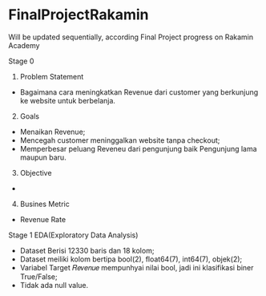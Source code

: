 # FinalProjectRakamin
Will be updated sequentially, according Final Project progress on Rakamin Academy

Stage 0
1. Problem Statement
  - Bagaimana cara meningkatkan Revenue dari customer yang berkunjung ke website untuk berbelanja.
2. Goals 
  - Menaikan Revenue;
  - Mencegah customer meninggalkan website tanpa checkout;
  - Memperbesar peluang Reveneu dari pengunjung baik Pengunjung lama maupun baru.
3. Objective
  - 
4. Busines Metric
  - Revenue Rate


Stage 1
EDA(Exploratory Data Analysis)
- Dataset Berisi 12330 baris dan 18 kolom;
- Dataset meiliki kolom bertipa bool(2), float64(7), int64(7), objek(2);
- Variabel Target  𝑅𝑒𝑣𝑒𝑛𝑢𝑒  mempunhyai nilai bool, jadi ini klasifikasi biner True/False;
- Tidak ada null value.
